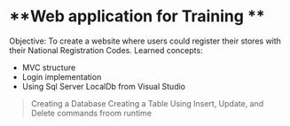 # **Web application for Training **

Objective: 
To create a website where users could register their stores with their National Registration Codes. 
Learned concepts:
- MVC structure
- Login implementation
- Using Sql Server LocalDb from Visual Studio
> Creating a Database
> Creating a Table
> Using Insert, Update, and Delete commands froom runtime
